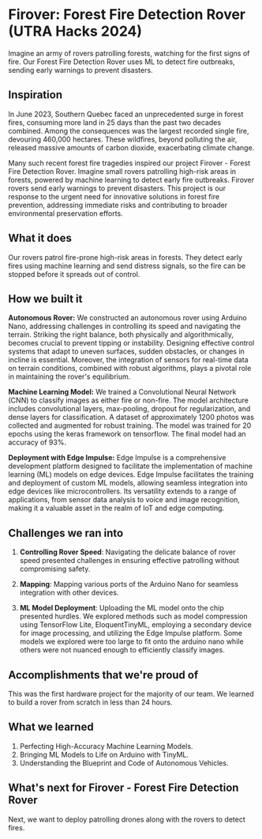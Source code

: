 # Firover: Forest Fire Detection Rover (UTRA Hacks 2024)
Imagine an army of rovers patrolling forests, watching for the first signs of fire. Our Forest Fire Detection Rover uses ML to detect fire outbreaks, sending early warnings to prevent disasters.

## Inspiration
In June 2023, Southern Quebec faced an unprecedented surge in forest fires, consuming more land in 25 days than the past two decades combined. Among the consequences was the largest recorded single fire, devouring 460,000 hectares. These wildfires, beyond polluting the air, released massive amounts of carbon dioxide, exacerbating climate change.

Many such recent forest fire tragedies inspired our project Firover - Forest Fire Detection Rover. Imagine small rovers patrolling high-risk areas in forests, powered by machine learning to detect early fire outbreaks. Firover rovers send early warnings to prevent disasters. This project is our response to the urgent need for innovative solutions in forest fire prevention, addressing immediate risks and contributing to broader environmental preservation efforts.

## What it does
Our rovers patrol fire-prone high-risk areas in forests. They detect early fires using machine learning and send distress signals, so the fire can be stopped before it spreads out of control. 

## How we built it
**Autonomous Rover:** We constructed an autonomous rover using Arduino Nano, addressing challenges in controlling its speed and navigating the terrain. Striking the right balance, both physically and algorithmically, becomes crucial to prevent tipping or instability. Designing effective control systems that adapt to uneven surfaces, sudden obstacles, or changes in incline is essential. Moreover, the integration of sensors for real-time data on terrain conditions, combined with robust algorithms, plays a pivotal role in maintaining the rover's equilibrium.

**Machine Learning Model:** We trained a Convolutional Neural Network (CNN) to classify images as either fire or non-fire. The model architecture includes convolutional layers, max-pooling, dropout for regularization, and dense layers for classification. A dataset of approximately 1200 photos was collected and augmented for robust training. The model was trained for 20 epochs using the keras framework on tensorflow. The final model had an accuracy of 93%.

**Deployment with Edge Impulse:** Edge Impulse is a comprehensive development platform designed to facilitate the implementation of machine learning (ML) models on edge devices. Edge Impulse facilitates the training and deployment of custom ML models, allowing seamless integration into edge devices like microcontrollers. Its versatility extends to a range of applications, from sensor data analysis to voice and image recognition, making it a valuable asset in the realm of IoT and edge computing. 

## Challenges we ran into
1. **Controlling Rover Speed**: Navigating the delicate balance of rover speed presented challenges in ensuring effective patrolling without compromising safety.

2. **Mapping**: Mapping various ports of the Arduino Nano for seamless integration with other devices. 

3. **ML Model Deployment**: Uploading the ML model onto the chip presented hurdles. We explored methods such as model compression using TensorFlow Lite, EloquentTinyML, employing a secondary device for image processing, and utilizing the Edge Impulse platform. Some models we explored were too large to fit onto the arduino nano while others were not nuanced enough to efficiently classify images.

## Accomplishments that we're proud of
This was the first hardware project for the majority of our team. We learned to build a rover from scratch in less than 24 hours. 

## What we learned
1. Perfecting High-Accuracy Machine Learning Models.
2. Bringing ML Models to Life on Arduino with TinyML.
3. Understanding the Blueprint and Code of Autonomous Vehicles.
   
## What's next for Firover - Forest Fire Detection Rover
Next, we want to deploy patrolling drones along with the rovers to detect fires. 
